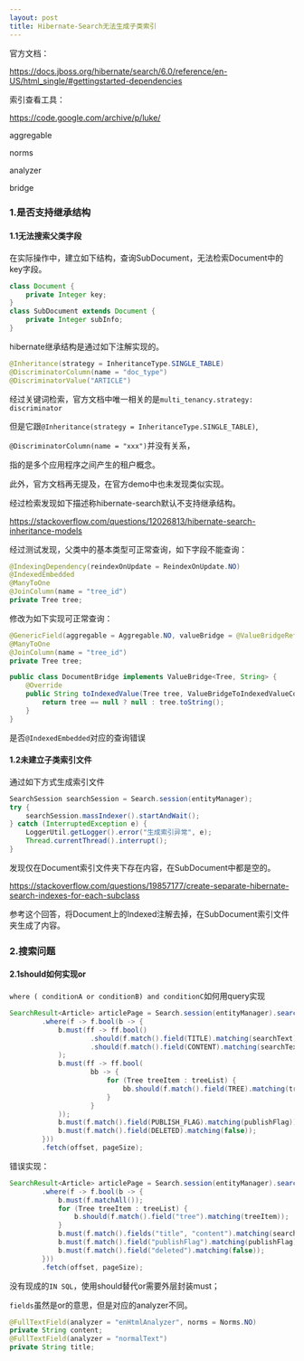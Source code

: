 ```yaml
---
layout: post
title: Hibernate-Search无法生成子类索引
---
```



官方文档：

https://docs.jboss.org/hibernate/search/6.0/reference/en-US/html_single/#gettingstarted-dependencies

索引查看工具：

https://code.google.com/archive/p/luke/



aggregable

norms

analyzer

bridge



### 1.是否支持继承结构

#### 1.1无法搜索父类字段

在实际操作中，建立如下结构，查询SubDocument，无法检索Document中的key字段。

```java
class Document {
	private Integer key;
}
class SubDocument extends Document {
	private Integer subInfo;
}
```

hibernate继承结构是通过如下注解实现的。

```java
@Inheritance(strategy = InheritanceType.SINGLE_TABLE)
@DiscriminatorColumn(name = "doc_type")
@DiscriminatorValue("ARTICLE")
```

经过关键词检索，官方文档中唯一相关的是`multi_tenancy.strategy: discriminator`

但是它跟`@Inheritance(strategy = InheritanceType.SINGLE_TABLE)`, 

`@DiscriminatorColumn(name = "xxx")`并没有关系，

指的是多个应用程序之间产生的租户概念。

此外，官方文档再无提及，在官方demo中也未发现类似实现。

经过检索发现如下描述称hibernate-search默认不支持继承结构。

https://stackoverflow.com/questions/12026813/hibernate-search-inheritance-models

经过测试发现，父类中的基本类型可正常查询，如下字段不能查询：

```java
@IndexingDependency(reindexOnUpdate = ReindexOnUpdate.NO)
@IndexedEmbedded
@ManyToOne
@JoinColumn(name = "tree_id")
private Tree tree;
```

修改为如下实现可正常查询：

```java
@GenericField(aggregable = Aggregable.NO, valueBridge = @ValueBridgeRef(type = DocumentBridge.class))
@ManyToOne
@JoinColumn(name = "tree_id")
private Tree tree;

public class DocumentBridge implements ValueBridge<Tree, String> {
    @Override
    public String toIndexedValue(Tree tree, ValueBridgeToIndexedValueContext valueBridgeToIndexedValueContext) {
        return tree == null ? null : tree.toString();
    }
}
```

是否`@IndexedEmbedded`对应的查询错误



#### 1.2未建立子类索引文件

通过如下方式生成索引文件

```java
SearchSession searchSession = Search.session(entityManager);
try {
    searchSession.massIndexer().startAndWait();
} catch (InterruptedException e) {
    LoggerUtil.getLogger().error("生成索引异常", e);
    Thread.currentThread().interrupt();
}
```

发现仅在Document索引文件夹下存在内容，在SubDocument中都是空的。

https://stackoverflow.com/questions/19857177/create-separate-hibernate-search-indexes-for-each-subclass

参考这个回答，将Document上的Indexed注解去掉，在SubDocument索引文件夹生成了内容。

### 2.搜索问题

#### 2.1should如何实现or

`where ( conditionA or conditionB) and conditionC`如何用query实现

```java
SearchResult<Article> articlePage = Search.session(entityManager).search(Article.class)
        .where(f -> f.bool(b -> {
            b.must(ff -> ff.bool()
                    .should(f.match().field(TITLE).matching(searchText))
                    .should(f.match().field(CONTENT).matching(searchText).skipAnalysis())
            );
            b.must(ff -> ff.bool(
                    bb -> {
                        for (Tree treeItem : treeList) {
                            bb.should(f.match().field(TREE).matching(treeItem));
                        }
                    }
            ));
            b.must(f.match().field(PUBLISH_FLAG).matching(publishFlag));
            b.must(f.match().field(DELETED).matching(false));
        }))
        .fetch(offset, pageSize);
```

错误实现：

```java
SearchResult<Article> articlePage = Search.session(entityManager).search(Article.class)
        .where(f -> f.bool(b -> {
            b.must(f.matchAll());
            for (Tree treeItem : treeList) {
                b.should(f.match().field("tree").matching(treeItem));
            }
            b.must(f.match().fields("title", "content").matching(searchLike).skipAnalysis());
            b.must(f.match().field("publishFlag").matching(publishFlag));
            b.must(f.match().field("deleted").matching(false));
        }))
        .fetch(offset, pageSize);
```

没有现成的`IN SQL`，使用should替代or需要外层封装must；

`fields`虽然是or的意思，但是对应的analyzer不同。

```java
@FullTextField(analyzer = "enHtmlAnalyzer", norms = Norms.NO)
private String content;
@FullTextField(analyzer = "normalText")
private String title;
```

